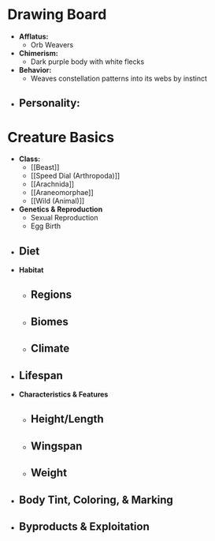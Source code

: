 # Drawing Board
- **Afflatus:**
	- Orb Weavers
- **Chimerism:**
	- Dark purple body with white flecks
- **Behavior:**
	- Weaves constellation patterns into its webs by instinct
- **Personality:**
	- 
# Creature Basics
- **Class:**
	- [[Beast]]
	- [[Speed Dial (Arthropoda)]]
	- [[Arachnida]]
	- [[Araneomorphae]]
	- [[Wild (Animal)]]
- **Genetics & Reproduction**
	- Sexual Reproduction
	- Egg Birth
- **Diet**
	- 
- **Habitat**
	- Regions
		- 
	- Biomes
		- 
	- Climate
		- 
- **Lifespan**
	- 
- **Characteristics & Features**
	- Height/Length
		- 
	- Wingspan
		- 
	- Weight
		- 
- **Body Tint, Coloring, & Marking**
	- 
- **Byproducts & Exploitation**
	- 